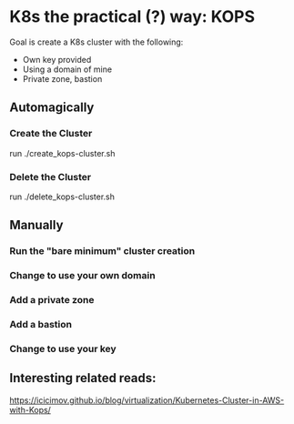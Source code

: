 # K8s the practical (?) way: KOPS

Goal is create a K8s cluster with the following:

- Own key provided
- Using a domain of mine
- Private zone, bastion


## Automagically
### Create the Cluster
run ./create_kops-cluster.sh

### Delete the Cluster
run ./delete_kops-cluster.sh

## Manually

### Run the "bare minimum" cluster creation

### Change to use your own domain
### Add a private zone
### Add a bastion
### Change to use your key

## Interesting related reads:
https://icicimov.github.io/blog/virtualization/Kubernetes-Cluster-in-AWS-with-Kops/
